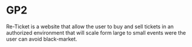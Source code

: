 # GP2
Re-Ticket is a website that allow the user to buy and sell tickets in an authorized environment that will scale form large to small events were the user can avoid black-market.
